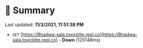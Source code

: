 # 📖 Summary
Last updated: **11/3/2021, 11:51:38 PM**

- `GET` [https://Bhadwa-sala.toxicblte.repl.co](https://Bhadwa-sala.toxicblte.repl.co) - **Down** (120148ms)
